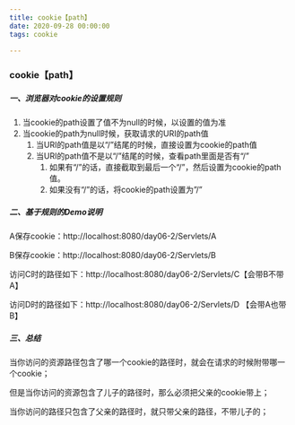 ```yaml
---
title: cookie【path】
date: 2020-09-28 00:00:00
tags: cookie

---
```


### cookie【path】

##### 一、浏览器对cookie的设置规则

1. 当cookie的path设置了值不为null的时候，以设置的值为准
2. 当cookie的path为null时候，获取请求的URI的path值 
   1. 当URI的path值是以“/”结尾的时候，直接设置为cookie的path值
   2. 当URI的path值不是以“/”结尾的时候，查看path里面是否有“/” 
      1. 如果有“/”的话，直接截取到最后一个“/”，然后设置为cookie的path值。
      2. 如果没有“/”的话，将cookie的path设置为”/”

##### 二、基于规则的Demo说明

A保存cookie：http://localhost:8080/day06-2/Servlets/A

B保存cookie：http://localhost:8080/day06-2/Servlets/B

访问C时的路径如下：http://localhost:8080/day06-2/Servlets/C【会带B不带A】

访问D时的路径如下：http://localhost:8080/day06-2/Servlets/D 【会带A也带B】

##### 三、总结

当你访问的资源路径包含了哪一个cookie的路径时，就会在请求的时候附带哪一个cookie；

但是当你访问的资源包含了儿子的路径时，那么必须把父亲的cookie带上；

当你访问的路径只包含了父亲的路径时，就只带父亲的路径，不带儿子的；